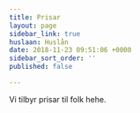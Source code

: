 ```yaml
---
title: Prisar
layout: page
sidebar_link: true
huslaan: Huslån
date: 2018-11-23 09:51:06 +0000
sidebar_sort_order: ''
published: false

---
```

Vi tilbyr prisar til folk hehe.